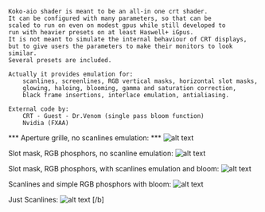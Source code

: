    Koko-aio shader is meant to be an all-in one crt shader.
    It can be configured with many parameters, so that can be
    scaled to run on even on modest gpus while still developed to
    run with heavier presets on at least Haswell+ iGpus.
    It is not meant to simulate the internal behaviour of CRT displays,
    but to give users the parameters to make their monitors to look similar.
    Several presets are included.

    Actually it provides emulation for:
        scanlines, screenlines, RGB vertical masks, horizontal slot masks,
        glowing, haloing, blooming, gamma and saturation correction,
        black frame insertions, interlace emulation, antialiasing.

    External code by:
        CRT - Guest - Dr.Venom (single pass bloom function)
        Nvidia (FXAA)

*** Aperture grille, no scanlines emulation: ***
![alt text](https://github.com/kokoko3k/koko-aio-slang/blob/main/screenshots.2022-29-07/crt-tv-aperturegrille.png?raw=true)

Slot mask, RGB phosphors, no scanline emulation:
![alt text](https://github.com/kokoko3k/koko-aio-slang/blob/main/screenshots.2022-29-07/crt-tv-slotmask.png?raw=true)

Slot mask, RGB phosphors, with scanlines emulation and bloom:
![alt text](https://github.com/kokoko3k/koko-aio-slang/blob/main/screenshots.2022-29-07/crt-monitor-slotmask-bloom.png?raw=true)

Scanlines and simple RGB phosphors with bloom:
![alt text](https://github.com/kokoko3k/koko-aio-slang/blob/main/screenshots.2022-29-07/crt-monitor-bloom.png?raw=true)

Just Scanlines:
![alt text](https://github.com/kokoko3k/koko-aio-slang/blob/main/screenshots.2022-29-07/crt-monitor-scanlines-clean.png?raw=true)
[/b]
